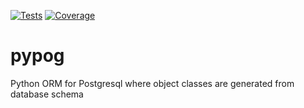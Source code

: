 [![Tests](../main_reports/reports/tests.svg)](https://htmlpreview.github.io/?https://github.com/sapetnioc/pypog/blob/main_reports/reports/tests.html)
[![Coverage](../main_reports/reports/coverage.svg)](https://htmlpreview.github.io/?https://github.com/sapetnioc/pypog/blob/main_reports/reports/coverage/index.html)
# pypog
Python ORM for Postgresql where object classes are generated from database schema
